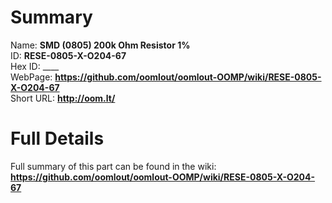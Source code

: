 
Summary
=================
  
Name: __SMD (0805) 200k Ohm Resistor 1%__    
ID: __RESE-0805-X-O204-67__   
Hex ID: ____   
WebPage: __https://github.com/oomlout/oomlout-OOMP/wiki/RESE-0805-X-O204-67__   
Short URL: __http://oom.lt/__   

Full Details
==========================
Full summary of this part can be found in the wiki:   
__https://github.com/oomlout/oomlout-OOMP/wiki/RESE-0805-X-O204-67__    

